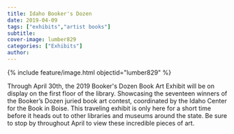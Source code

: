 ```yaml
---
title: Idaho Booker's Dozen
date: 2019-04-09
tags: ["exhibits","artist books"]
subtitle: 
cover-image: lumber829
categories: ["Exhibits"]
author: 
---
```


{% include feature/image.html objectid="lumber829" %}

Through April 30th, the 2019 Booker's Dozen Book Art Exhibit will be on display on the first floor of the library. Showcasing the seventeen winners of the Booker’s Dozen juried book art contest, coordinated by the Idaho Center for the Book in Boise. This traveling exhibit is only here for a short time before it heads out to other libraries and museums around the state. Be sure to stop by throughout April to view these incredible pieces of art.